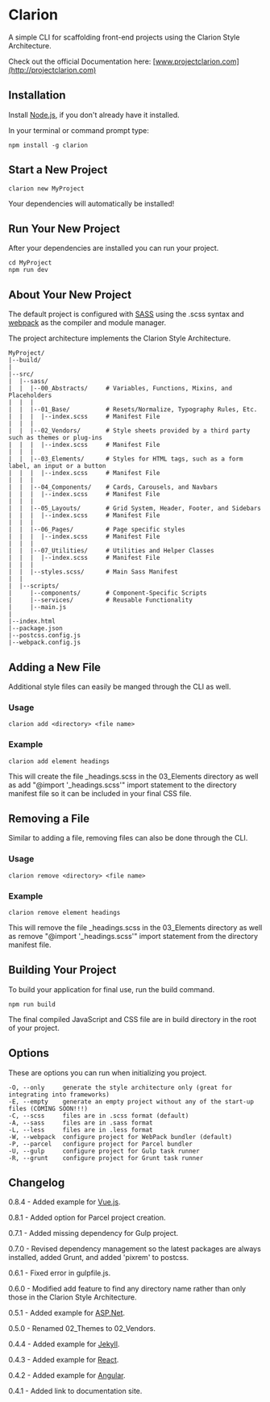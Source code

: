 # Clarion

A simple CLI for scaffolding front-end projects using the Clarion Style Architecture.

Check out the official Documentation here: [www.projectclarion.com](http://projectclarion.com)


## Installation

Install [Node.js](https://nodejs.org/en/), if you don't already have it installed.

In your terminal or command prompt type:

    npm install -g clarion


## Start a New Project
    clarion new MyProject

Your dependencies will automatically be installed!


## Run Your New Project
After your dependencies are installed you can run your project.

    cd MyProject
    npm run dev

## About Your New Project

The default project is configured with [SASS](http://sass-lang.com/) using the .scss syntax and [webpack](https://webpack.js.org/) as the compiler and module manager.

The project architecture implements the Clarion Style Architecture.

    MyProject/
    |--build/
    |
    |--src/
    |  |--sass/
    |  |  |--00_Abstracts/     # Variables, Functions, Mixins, and Placeholders
    |  |  |
    |  |  |--01_Base/          # Resets/Normalize, Typography Rules, Etc.
    |  |  |  |--index.scss     # Manifest File
    |  |  |
    |  |  |--02_Vendors/       # Style sheets provided by a third party such as themes or plug-ins
    |  |  |  |--index.scss     # Manifest File
    |  |  |
    |  |  |--03_Elements/      # Styles for HTML tags, such as a form label, an input or a button
    |  |  |  |--index.scss     # Manifest File
    |  |  |
    |  |  |--04_Components/    # Cards, Carousels, and Navbars
    |  |  |  |--index.scss     # Manifest File
    |  |  |  
    |  |  |--05_Layouts/       # Grid System, Header, Footer, and Sidebars
    |  |  |  |--index.scss     # Manifest File
    |  |  |
    |  |  |--06_Pages/         # Page specific styles
    |  |  |  |--index.scss     # Manifest File
    |  |  |
    |  |  |--07_Utilities/     # Utilities and Helper Classes
    |  |  |  |--index.scss     # Manifest File
    |  |  |
    |  |  |--styles.scss/      # Main Sass Manifest
    |  |
    |  |--scripts/
    |     |--components/       # Component-Specific Scripts
    |     |--services/         # Reusable Functionality
    |     |--main.js
    |   
    |--index.html
    |--package.json
    |--postcss.config.js
    |--webpack.config.js

## Adding a New File

Additional style files can easily be manged through the CLI as well.

### Usage

    clarion add <directory> <file name>

### Example

    clarion add element headings

This will create the file _headings.scss in the 03_Elements directory as well as add "@import '_headings.scss'" import statement to the directory manifest file so it can be included in your final CSS file.

## Removing a File

Similar to adding a file, removing files can also be done through the CLI.

### Usage

    clarion remove <directory> <file name>

### Example

    clarion remove element headings

This will remove the file _headings.scss in the 03_Elements directory as well as remove "@import '_headings.scss'" import statement from the directory manifest file.

## Building Your Project

To build your application for final use, run the build command.

    npm run build

The final compiled JavaScript and CSS file are in build directory in the root of your project.

## Options

These are options you can run when initializing you project.

    -O, --only     generate the style architecture only (great for integrating into frameworks)
    -E, --empty    generate an empty project without any of the start-up files (COMING SOON!!!)
    -C, --scss     files are in .scss format (default)
    -A, --sass     files are in .sass format
    -L, --less     files are in .less format
    -W, --webpack  configure project for WebPack bundler (default)
    -P, --parcel   configure project for Parcel bundler
    -U, --gulp     configure project for Gulp task runner
    -R, --grunt    configure project for Grunt task runner


## Changelog

0.8.4 - Added example for [Vue.js](http://projectclarion.com/examples/vuejs/).

0.8.1 - Added option for Parcel project creation.

0.7.1 - Added missing dependency for Gulp project.

0.7.0 - Revised dependency management so the latest packages are always installed, added Grunt, and added 'pixrem' to postcss.

0.6.1 - Fixed error in gulpfile.js.

0.6.0 - Modified add feature to find any directory name rather than only those in the Clarion Style Architecture.

0.5.1 - Added example for [ASP.Net](http://projectclarion.com/examples/aspnet/).

0.5.0 - Renamed 02_Themes to 02_Vendors.

0.4.4 - Added example for [Jekyll](http://projectclarion.com/examples/jekyll/).

0.4.3 - Added example for [React](http://projectclarion.com/examples/react/).

0.4.2 - Added example for [Angular](http://projectclarion.com/examples/angular/).

0.4.1 - Added link to documentation site.


